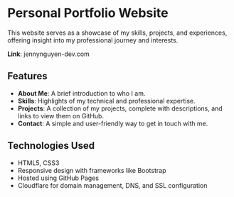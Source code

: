 # Personal Portfolio Website

This website serves as a showcase of my skills, projects, and experiences, offering insight into my professional journey and interests.

**Link**: jennynguyen-dev.com

## Features
- **About Me**: A brief introduction to who I am.
- **Skills**: Highlights of my technical and professional expertise.
- **Projects**: A collection of my projects, complete with descriptions, and links to view them on GitHub.
- **Contact**: A simple and user-friendly way to get in touch with me.

## Technologies Used
- HTML5, CSS3
- Responsive design with frameworks like Bootstrap
- Hosted using GitHub Pages
- Cloudflare for domain management, DNS, and SSL configuration
